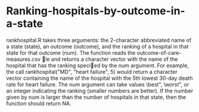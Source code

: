 # Ranking-hospitals-by-outcome-in-a-state
rankhospital.R  takes three arguments: the 2-character abbreviated name of a
state (state), an outcome (outcome), and the ranking of a hospital in that state for that outcome (num).
The function reads the outcome-of-care-measures.csv le and returns a character vector with the name
of the hospital that has the ranking specied by the num argument. For example, the call
rankhospital("MD", "heart failure", 5)
would return a character vector containing the name of the hospital with the 5th lowest 30-day death rate
for heart failure. The num argument can take values \best", \worst", or an integer indicating the ranking
(smaller numbers are better). If the number given by num is larger than the number of hospitals in that
state, then the function should return NA.
